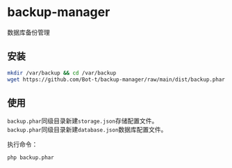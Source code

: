 # backup-manager
数据库备份管理

## 安装

```bash
mkdir /var/backup && cd /var/backup
wget https://github.com/Bot-t/backup-manager/raw/main/dist/backup.phar
```

## 使用
`backup.phar`同级目录新建`storage.json`存储配置文件。  
`backup.phar`同级目录新建`database.json`数据库配置文件。

执行命令：
```bash
php backup.phar
```
